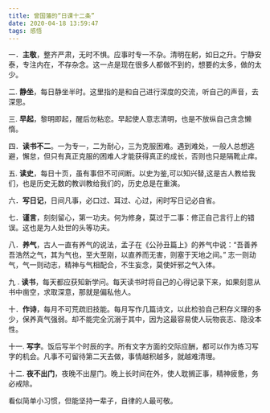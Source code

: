 ```yaml
---
title: 曾国藩的“日课十二条”
date: 2020-04-18 13:59:47
tags: 感悟
---
```


一．**主敬**，整齐严肃，无时不惧。应事时专一不杂。清明在躬，如日之升。宁静安泰，专注内在，不存杂念。这一点是现在很多人都做不到的，想要的太多，做的太少。

二. **静坐**，每日静坐半时。这里指的是和自己进行深度的交流，听自己的声音，去深思。

三. **早起**，黎明即起，醒后勿粘恋。早起使人意志清明，也是不放纵自己贪念懒惰。

四．**读书不二**。一为专一，二为耐心，三为克服困难。遇到难处，一般人总想逃避，懈怠，但只有真正克服的困难人才能获得真正的成长，否则也只是隔靴止痒。

五. **读史**，每日十页，虽有事但不可间断。以史为鉴,可以知兴替,这是古人教给我们，也是历史无数的教训教给我们的，历史总是在重演。

六．**写日记**，日间凡事，必口过、耳过、心过，闲时写日记必自省。

七．**谨言**，刻刻留心，第一功夫。何为修身，莫过于二事：修正自己言行上的错误。这也是为人处世的头等功夫。

八．**养气**，古人一直有养气的说法，孟子在《公孙丑篇上》的养气中说：“吾善养吾浩然之气，其为气也，至大至刚，以直养而无害，则塞于天地之间。” 志一则动气，气一则动志，精神与气相配合，不生妄念，莫使奸邪之气入体。

九 . **读书**，每天都应获知新学问。每天读书时将自己的心得记录下来，如果刻意从书中凿空，求取深意，那就是偏私他人。

十．**作诗**，每月不可荒疏旧技能。每月写作几篇诗文，以此检验自己积存义理的多少，保养真气强弱。却不能完全沉溺于其中，因为这最容易使人玩物丧志、隐没本性。

十一. **写字**。饭后写半个时辰的字。所有文字方面的交际应酬，都可以作为练习写字的机会。凡事不可留待第二天去做，事情越积越多，就越难清理。

十二. **夜不出门**，夜晚不出屋门。晚上长时间在外，使人耽搁正事，精神疲惫，务必戒除。

看似简单小习惯，但能坚持一辈子，自律的人最可敬。
